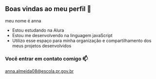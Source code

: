 ## Boas vindas ao meu perfil 💙


meu nome é anna
- Estou estudando na Alura
- Estou me desenvolvendo na linguagem javaScript
- Utilizo esse espaço para minha organizaçâo e compartilhamento dos meus projetos desenvolvidos

###  Você entrar em contato comigo 📫

anna.almeida08@escola.pr.gov.br




